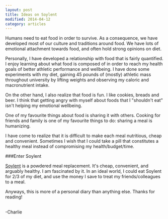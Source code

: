 ```yaml
---
layout: post
title: Ideas on Soylent
modified: 2014-04-12
category: articles
---
```


Humans need to eat food in order to survive. As a consequence, we have developed most of our culture and traditions around food. We have lots of emotional attachment towards food, and often hold strong opinions on diet. 

Personally, I have developed a relationship with food that is fairly quantified. I enjoy learning about what food is composed of in order to reach my health goals of better athletic performance and wellbeing. I have done some experiments with my diet, gaining 45 pounds of (mostly) athletic mass throughout university by lifting weights and observing my caloric and macronutrient intake. 

On the other hand, I also realize that food is fun. I like cookies, breads and beer. I think that getting angry with myself about foods that I "shouldn't eat" isn't helping my emotional wellbeing. 

One of my favourite things about food is sharing it with others. Cooking for friends and family is one of my favourite things to do: sharing a meal is humanizing. 

I have come to realize that it is difficult to make each meal nutritious, cheap and convenient. Sometimes I wish that I could take a pill that constitutes a healthy meal instead of compromising my health/budget/time. 

###Enter Soylent

[Soylent](http://soylent.me/) is a powdered meal replacement. It's cheap, convenient, and arguably healthy. I am fascinated by it. In an ideal world, I could eat Soylent for 2/3 of my diet, and use the money I save to treat my friends/colleagues to a meal. 

Anyways, this is more of a personal diary than anything else. Thanks for reading!

<br>
-Charlie



